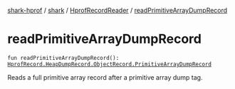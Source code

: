 [shark-hprof](../../index.md) / [shark](../index.md) / [HprofRecordReader](index.md) / [readPrimitiveArrayDumpRecord](./read-primitive-array-dump-record.md)

# readPrimitiveArrayDumpRecord

`fun readPrimitiveArrayDumpRecord(): `[`HprofRecord.HeapDumpRecord.ObjectRecord.PrimitiveArrayDumpRecord`](../-hprof-record/-heap-dump-record/-object-record/-primitive-array-dump-record/index.md)

Reads a full primitive array record after a primitive array dump tag.

